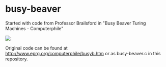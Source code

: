 busy-beaver
===========

Started with code from Professor Brailsford in "Busy Beaver Turing Machines - Computerphile"

<a href="https://www.youtube.com/watch?v=CE8UhcyJS0I"><img src="https://i.ytimg.com/vi/CE8UhcyJS0I/mqdefault.jpg"></img></a>

Original code can be found at http://www.eprg.org/computerphile/busyb.htm or as busy-beaver.c in this repository.
